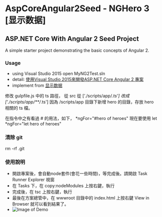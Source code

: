 # AspCoreAngular2Seed - NGHero 3 [显示数据]

## ASP.NET Core With Angular 2 Seed Project 

A simple starter project demonstrating the basic concepts of Angular 2.


### Usage
- using Visual Studio 2015 open MyNG2Test.sln
- detail: [使用Visual Studio 2015來開發ASP.NET Core Angular 2 專案](https://dotblogs.com.tw/rainmaker/2016/09/19/172823)
- implement from [显示数据](https://angular.cn/docs/ts/latest/guide/displaying-data.html)

修改 gulpfile.js 中的 ts 路徑，
從 src 從 ['./scripts/app/*.ts'] 改成  ['./scripts/app/**/*.ts']
因為 /scripts/app 目錄下新增 hero 的目錄，存放 hero 相關的 ts 檔。

在指令中之有看過 # 的用法，如下，
*ngFor="#hero of heroes" 
現在要使用 let 
*ngFor="let hero of heroes" 

### 清除 git 
rm -rf .git

### 使用說明
- 開啟專案後，會自動node套件(會花一些時間)，等完成後。請開啟 Task Runner Explorer 視窗
- 在 Tasks 下，在 copy:nodeModules 上按右鍵，執行
- 完成後，在 tsc 上按右鍵，執行
- 最後在方案總管中，在 wwwroot 目錄中的 index.html 上按右鍵 View in Browser 就可以看到結果了。
- ![Image of Demo](https://github.com/rainmakerho/AspCoreAngular2Seed/blob/NGHero3/result.png?raw=true)


